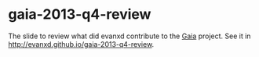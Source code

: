 # gaia-2013-q4-review

The slide to review what did evanxd contribute to the [Gaia](http://github.com/mozilla-b2g/gaia) project.
See it in http://evanxd.github.io/gaia-2013-q4-review.
